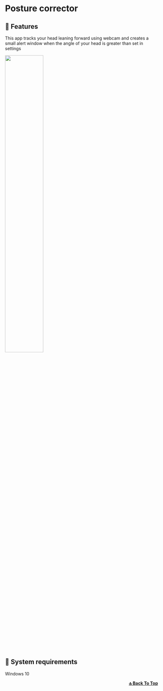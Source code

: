 # Posture corrector



## 🔷 Features

This app tracks your head leaning forward using webcam and creates a small alert window when the angle of your head is greater than set in settings

<img src="https://user-images.githubusercontent.com/110741053/231133481-7eed2bb6-f48e-461f-a611-33877847f09f.png" width=50% >

## 🔷 System requirements
Windows 10  
<div align="right">
  <b><a href="#Posture-corrector">🔝 Back To Top</a></b>
</div>
